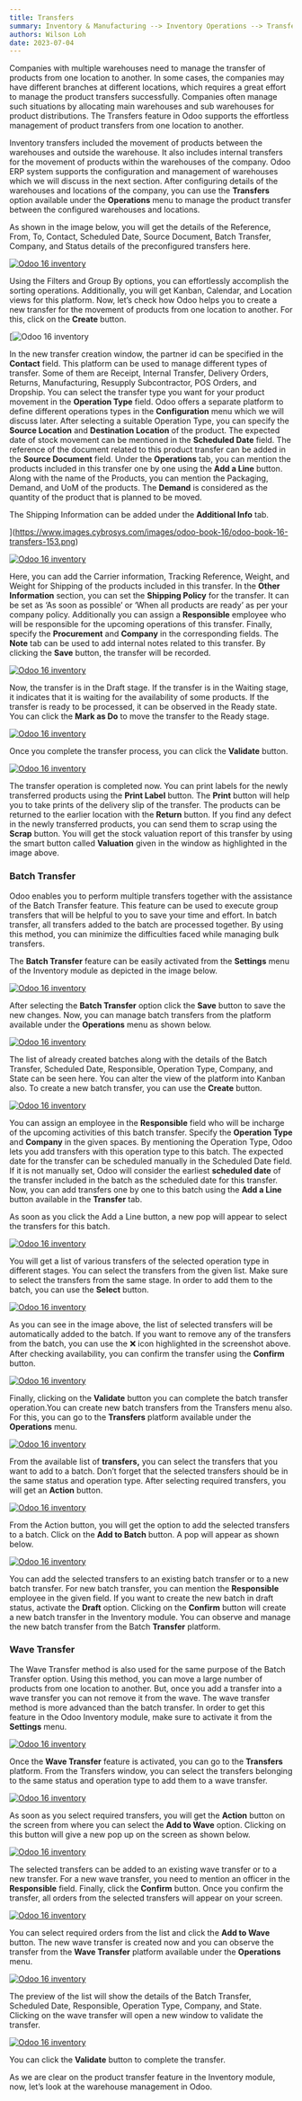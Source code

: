 ```yaml
---
title: Transfers
summary: Inventory & Manufacturing --> Inventory Operations --> Transfer
authors: Wilson Loh
date: 2023-07-04
---
```


Companies with multiple warehouses need to manage the transfer of products from one location to another. In some cases, the companies may have different branches at different locations, which requires a great effort to manage the product transfers successfully. Companies often manage such situations by allocating main warehouses and sub warehouses for product distributions. The Transfers feature in Odoo supports the effortless management of product transfers from one location to another.

Inventory transfers included the movement of products between the warehouses and outside the warehouse. It also includes internal transfers for the movement of products within the warehouses of the company. Odoo ERP system supports the configuration and management of warehouses which we will discuss in the next section. After configuring details of the warehouses and locations of the company, you can use the **Transfers** option available under the **Operations** menu to manage the product transfer between the configured warehouses and locations.

As shown in the image below, you will get the details of the Reference, From, To, Contact, Scheduled Date, Source Document, Batch Transfer, Company, and Status details of the preconfigured transfers here.

[![Odoo 16 inventory](https://www.images.cybrosys.com/images/odoo-book-16/odoo-book-16-transfers-152.png)](https://www.images.cybrosys.com/images/odoo-book-16/odoo-book-16-transfers-152.png)

Using the Filters and Group By options, you can effortlessly accomplish the sorting operations. Additionally, you will get Kanban, Calendar, and Location views for this platform. Now, let’s check how Odoo helps you to create a new transfer for the movement of products from one location to another. For this, click on the **Create** button.

[![Odoo 16 inventory](https://www.images.cybrosys.com/images/odoo-book-16/odoo-book-16-transfers-153.png)

In the new transfer creation window, the partner id can be specified in the **Contact** field. This platform can be used to manage different types of transfer. Some of them are Receipt, Internal Transfer, Delivery Orders, Returns, Manufacturing, Resupply Subcontractor, POS Orders, and Dropship. You can select the transfer type you want for your product movement in the **Operation Type** field. Odoo offers a separate platform to define different operations types in the **Configuration** menu which we will discuss later. After selecting a suitable Operation Type, you can specify the **Source Location** and **Destination Location** of the product. The expected date of stock movement can be mentioned in the **Scheduled Date** field. The reference of the document related to this product transfer can be added in the **Source Document** field. Under the **Operations** tab, you can mention the products included in this transfer one by one using the **Add a Line** button. Along with the name of the Products, you can mention the Packaging, Demand, and UoM of the products. The **Demand** is considered as the quantity of the product that is planned to be moved.

The Shipping Information can be added under the **Additional Info** tab.

](https://www.images.cybrosys.com/images/odoo-book-16/odoo-book-16-transfers-153.png)

[![Odoo 16 inventory](https://www.images.cybrosys.com/images/odoo-book-16/odoo-book-16-transfers-154.png)](https://www.images.cybrosys.com/images/odoo-book-16/odoo-book-16-transfers-154.png)

Here, you can add the Carrier information, Tracking Reference, Weight, and Weight for Shipping of the products included in this transfer. In the **Other Information** section, you can set the **Shipping Policy** for the transfer. It can be set as ‘As soon as possible’ or ‘When all products are ready’ as per your company policy. Additionally you can assign a **Responsible** employee who will be responsible for the upcoming operations of this transfer. Finally, specify the **Procurement** and **Company** in the corresponding fields. The **Note** tab can be used to add internal notes related to this transfer. By clicking the **Save** button, the transfer will be recorded.

[![Odoo 16 inventory](https://www.images.cybrosys.com/images/odoo-book-16/odoo-book-16-transfers-155.png)](https://www.images.cybrosys.com/images/odoo-book-16/odoo-book-16-transfers-155.png)

Now, the transfer is in the Draft stage. If the transfer is in the Waiting stage, it indicates that it is waiting for the availability of some products. If the transfer is ready to be processed, it can be observed in the Ready state. You can click the **Mark as Do** to move the transfer to the Ready stage.

[![Odoo 16 inventory](https://www.images.cybrosys.com/images/odoo-book-16/odoo-book-16-transfers-156.png)](https://www.images.cybrosys.com/images/odoo-book-16/odoo-book-16-transfers-156.png)

Once you complete the transfer process, you can click the **Validate** button.

[![Odoo 16 inventory](https://www.images.cybrosys.com/images/odoo-book-16/odoo-book-16-transfers-157.png)](https://www.images.cybrosys.com/images/odoo-book-16/odoo-book-16-transfers-157.png)

The transfer operation is completed now. You can print labels for the newly transferred products using the **Print Label** button. The **Print** button will help you to take prints of the delivery slip of the transfer. The products can be returned to the earlier location with the **Return** button. If you find any defect in the newly transferred products, you can send them to scrap using the **Scrap** button. You will get the stock valuation report of this transfer by using the smart button called **Valuation** given in the window as highlighted in the image above.

### Batch Transfer

Odoo enables you to perform multiple transfers together with the assistance of the Batch Transfer feature. This feature can be used to execute group transfers that will be helpful to you to save your time and effort. In batch transfer, all transfers added to the batch are processed together. By using this method, you can minimize the difficulties faced while managing bulk transfers.

The **Batch Transfer** feature can be easily activated from the **Settings** menu of the Inventory module as depicted in the image below.

[![Odoo 16 inventory](https://www.images.cybrosys.com/images/odoo-book-16/odoo-book-16-transfers-158.png)](https://www.images.cybrosys.com/images/odoo-book-16/odoo-book-16-transfers-158.png)

After selecting the **Batch Transfer** option click the **Save** button to save the new changes. Now, you can manage batch transfers from the platform available under the **Operations** menu as shown below.

[![Odoo 16 inventory](https://www.images.cybrosys.com/images/odoo-book-16/odoo-book-16-transfers-159.png)](https://www.images.cybrosys.com/images/odoo-book-16/odoo-book-16-transfers-159.png)

The list of already created batches along with the details of the Batch Transfer, Scheduled Date, Responsible, Operation Type, Company, and State can be seen here. You can alter the view of the platform into Kanban also. To create a new batch transfer, you can use the **Create** button.

[![Odoo 16 inventory](https://www.images.cybrosys.com/images/odoo-book-16/odoo-book-16-transfers-160.png)](https://www.images.cybrosys.com/images/odoo-book-16/odoo-book-16-transfers-160.png)

You can assign an employee in the **Responsible** field who will be incharge of the upcoming activities of this batch transfer. Specify the **Operation Type** and **Company** in the given spaces. By mentioning the Operation Type, Odoo lets you add transfers with this operation type to this batch. The expected date for the transfer can be scheduled manually in the Scheduled Date field. If it is not manually set, Odoo will consider the earliest **scheduled date** of the transfer included in the batch as the scheduled date for this transfer. Now, you can add transfers one by one to this batch using the **Add a Line** button available in the **Transfer** tab.

As soon as you click the Add a Line button, a new pop will appear to select the transfers for this batch.

[![Odoo 16 inventory](https://www.images.cybrosys.com/images/odoo-book-16/odoo-book-16-transfers-161.png)](https://www.images.cybrosys.com/images/odoo-book-16/odoo-book-16-transfers-161.png)

You will get a list of various transfers of the selected operation type in different stages. You can select the transfers from the given list. Make sure to select the transfers from the same stage. In order to add them to the batch, you can use the **Select** button.

[![Odoo 16 inventory](https://www.images.cybrosys.com/images/odoo-book-16/odoo-book-16-transfers-162.png)](https://www.images.cybrosys.com/images/odoo-book-16/odoo-book-16-transfers-162.png)

As you can see in the image above, the list of selected transfers will be automatically added to the batch. If you want to remove any of the transfers from the batch, you can use the ❌ icon highlighted in the screenshot above. After checking availability, you can confirm the transfer using the **Confirm** button.

[![Odoo 16 inventory](https://www.images.cybrosys.com/images/odoo-book-16/odoo-book-16-transfers-163.png)](https://www.images.cybrosys.com/images/odoo-book-16/odoo-book-16-transfers-163.png)

Finally, clicking on the **Validate** button you can complete the batch transfer operation.You can create new batch transfers from the Transfers menu also. For this, you can go to the **Transfers** platform available under the **Operations** menu.

[![Odoo 16 inventory](https://www.images.cybrosys.com/images/odoo-book-16/odoo-book-16-transfers-164.png)](https://www.images.cybrosys.com/images/odoo-book-16/odoo-book-16-transfers-164.png)

From the available list of **transfers,** you can select the transfers that you want to add to a batch. Don’t forget that the selected transfers should be in the same status and operation type. After selecting required transfers, you will get an **Action** button.

[![Odoo 16 inventory](https://www.images.cybrosys.com/images/odoo-book-16/odoo-book-16-transfers-165.png)](https://www.images.cybrosys.com/images/odoo-book-16/odoo-book-16-transfers-165.png)

From the Action button, you will get the option to add the selected transfers to a batch. Click on the **Add to Batch** button. A pop will appear as shown below.

[![Odoo 16 inventory](https://www.images.cybrosys.com/images/odoo-book-16/odoo-book-16-transfers-166.png)](https://www.images.cybrosys.com/images/odoo-book-16/odoo-book-16-transfers-166.png)

You can add the selected transfers to an existing batch transfer or to a new batch transfer. For new batch transfer, you can mention the **Responsible** employee in the given field. If you want to create the new batch in draft status, activate the **Draft** option. Clicking on the **Confirm** button will create a new batch transfer in the Inventory module. You can observe and manage the new batch transfer from the Batch **Transfer** platform.

### Wave Transfer

The Wave Transfer method is also used for the same purpose of the Batch Transfer option. Using this method, you can move a large number of products from one location to another. But, once you add a transfer into a wave transfer you can not remove it from the wave. The wave transfer method is more advanced than the batch transfer. In order to get this feature in the Odoo Inventory module, make sure to activate it from the **Settings** menu.

[![Odoo 16 inventory](https://www.images.cybrosys.com/images/odoo-book-16/odoo-book-16-transfers-167.png)](https://www.images.cybrosys.com/images/odoo-book-16/odoo-book-16-transfers-167.png)

Once the **Wave Transfer** feature is activated, you can go to the **Transfers** platform. From the Transfers window, you can select the transfers belonging to the same status and operation type to add them to a wave transfer.

[![Odoo 16 inventory](https://www.images.cybrosys.com/images/odoo-book-16/odoo-book-16-transfers-168.png)](https://www.images.cybrosys.com/images/odoo-book-16/odoo-book-16-transfers-168.png)

As soon as you select required transfers, you will get the **Action** button on the screen from where you can select the **Add to Wave** option. Clicking on this button will give a new pop up on the screen as shown below.

[![Odoo 16 inventory](https://www.images.cybrosys.com/images/odoo-book-16/odoo-book-16-transfers-169.png)](https://www.images.cybrosys.com/images/odoo-book-16/odoo-book-16-transfers-169.png)

The selected transfers can be added to an existing wave transfer or to a new transfer. For a new wave transfer, you need to mention an officer in the **Responsible** field. Finally, click the **Confirm** button. Once you confirm the transfer, all orders from the selected transfers will appear on your screen.

[![Odoo 16 inventory](https://www.images.cybrosys.com/images/odoo-book-16/odoo-book-16-transfers-170.png)](https://www.images.cybrosys.com/images/odoo-book-16/odoo-book-16-transfers-170.png)

You can select required orders from the list and click the **Add to Wave** button. The new wave transfer is created now and you can observe the transfer from the **Wave Transfer** platform available under the **Operations** menu.

[![Odoo 16 inventory](https://www.images.cybrosys.com/images/odoo-book-16/odoo-book-16-transfers-171.png)](https://www.images.cybrosys.com/images/odoo-book-16/odoo-book-16-transfers-171.png)

The preview of the list will show the details of the Batch Transfer, Scheduled Date, Responsible, Operation Type, Company, and State. Clicking on the wave transfer will open a new window to validate the transfer.

[![Odoo 16 inventory](https://www.images.cybrosys.com/images/odoo-book-16/odoo-book-16-transfers-172.png)](https://www.images.cybrosys.com/images/odoo-book-16/odoo-book-16-transfers-172.png)

You can click the **Validate** button to complete the transfer.

As we are clear on the product transfer feature in the Inventory module, now, let’s look at the warehouse management in Odoo.